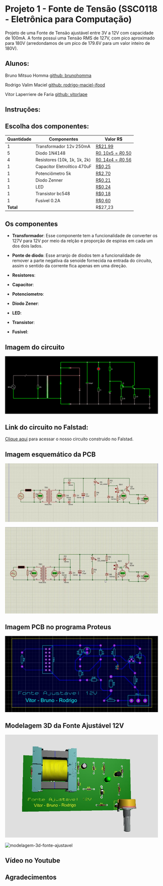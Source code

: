 # Projeto 1 - Fonte de Tensão (SSC0118 - Eletrônica para Computação)
Projeto de uma Fonte de Tensão ajustável entre 3V a 12V com capacidade de 100mA. A fonte possui uma Tensão RMS de 127V, com pico aproximado para 180V (arredondamos de um pico de 179.6V para um valor inteiro de 180V).


## Alunos:
Bruno Mitsuo Homma [github: brunohomma](https://github.com/brunohomma)

Rodrigo Valim Maciel [github: rodrigo-maciel-ifood](https://github.com/rodrigo-maciel-ifood)

Vitor Laperriere de Faria [github: vitorlape](https://github.com/vitorlape)

## Instruções:

## Escolha dos componentes:
| Quantidade | Componentes                 | Valor R$ |
|------------|-----------------------------|----------|
| 1          | Transformador 12v 250mA     | [R$21,99](https://tinyurl.com/a4674dyj) |
| 5          | Diodo 1N4148                | [R$0,10 x 5 = R$0,50](https://tinyurl.com/vd29hv2v) |
| 4          | Resistores (10k, 1k, 1k, 2k)| [R$0,14 x 4 = R$0,56](https://tinyurl.com/4wckxvxy) |
| 1          | Capacitor Eletrolítico 470uF| [R$0,25](https://tinyurl.com/xkf6jmpc) |
| 1          | Potenciômetro 5k            | [R$2,70](https://tinyurl.com/25ct25jr) |
| 1          | Diodo Zenner                | [R$0,21](https://tinyurl.com/d9emevrh) |
| 1          | LED                         | [R$0,24](https://tinyurl.com/yya8psu8) |
| 1          | Transistor bc548            | [R$0,18](https://tinyurl.com/597hm6df) |
| 1          | Fusível 0.2A                | [R$0,60](https://tinyurl.com/65jvr5db) |
| **Total**  |                             |  R$27,23    |

## Os componentes

* **Transformador**: Esse componente tem a funcionalidade de converter os 127V para 12V por meio da relção e proporção de espiras em cada um dos dois lados.
 
* **Ponte de diodo**: Esse arranjo de diodos tem a funcionalidade de remover a parte negativa da senoide fornecida na entrada do circuito, assim o sentido da corrente fica apenas em uma direção.

* **Resistores**: 

* **Capacitor**: 

* **Potenciometro**: 

* **Diodo Zener**: 

* **LED**:

* **Transistor**: 

* **Fusível**: 

## Imagem do circuito
<img src="./Images/circuito2.png">

## Link do circuito no Falstad:
<a href="https://tinyurl.com/yfo9azrl" target="_blank">Clique aqui</a> para acessar o nosso circuito construido no Falstad.

## Imagem esquemático da PCB
<img src="./Images/diagrama-fonte-ajustavel-12v.jpeg">

![diagrama-fonte-ajustavel-12v](./Videos/diagrama-fonte-ajustavel-12v.gif)

## Imagem PCB no programa Proteus
<img src="./Images/circuito-proteus.jpeg">

## Modelagem 3D da Fonte Ajustável 12V
![modelagem-3d-fonte-ajustavel-imagem](./Images/modelagem-3d-fonte-ajustavel-12v.jpeg)

![modelagem-3d-fonte-ajustavel](./Videos/modelagem-3D-fonte-ajustavel-12v.gif)

## Vídeo no Youtube

## Agradecimentos
